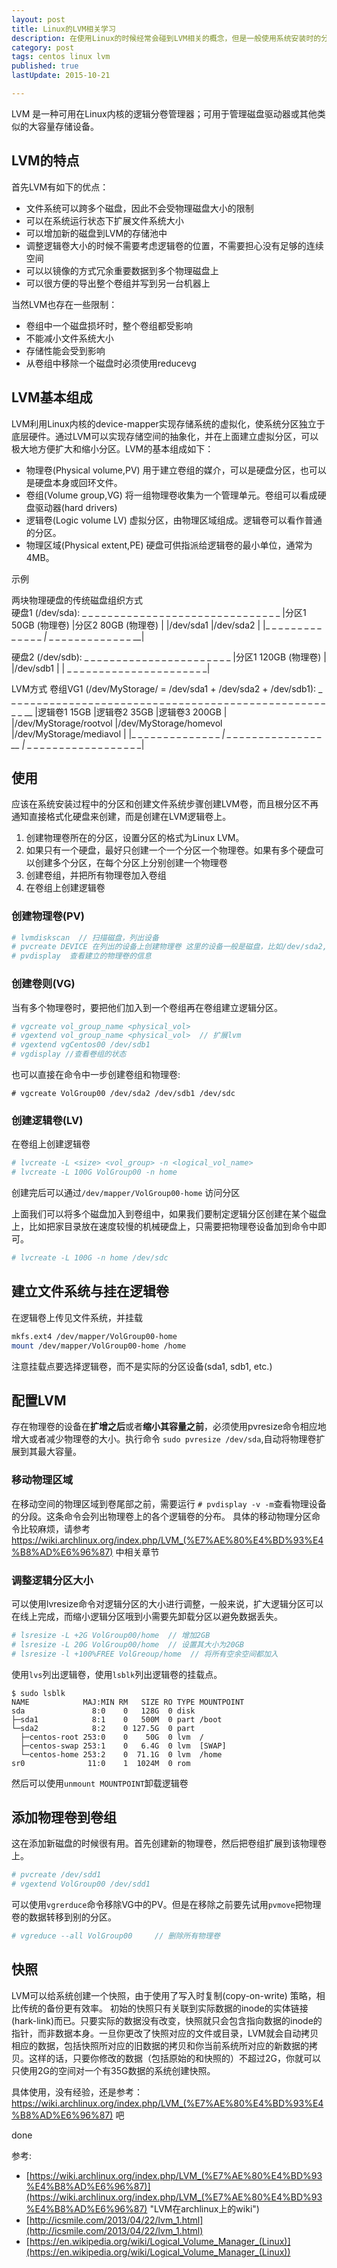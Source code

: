 ```yaml
---
layout: post
title: Linux的LVM相关学习
description: 在使用Linux的时候经常会碰到LVM相关的概念，但是一般使用系统安装时的分区划分就可以日常使用，也就没怎么认真学习这一块。
category: post
tags: centos linux lvm
published: true
lastUpdate: 2015-10-21

---
```

LVM 是一种可用在Linux内核的逻辑分卷管理器；可用于管理磁盘驱动器或其他类似的大容量存储设备。

## LVM的特点 ##
首先LVM有如下的优点：

- 文件系统可以跨多个磁盘，因此不会受物理磁盘大小的限制
- 可以在系统运行状态下扩展文件系统大小
- 可以增加新的磁盘到LVM的存储池中
- 调整逻辑卷大小的时候不需要考虑逻辑卷的位置，不需要担心没有足够的连续空间
- 可以以镜像的方式冗余重要数据到多个物理磁盘上
- 可以很方便的导出整个卷组并写到另一台机器上

当然LVM也存在一些限制：

- 卷组中一个磁盘损坏时，整个卷组都受影响
- 不能减小文件系统大小
- 存储性能会受到影响
- 从卷组中移除一个磁盘时必须使用reducevg

## LVM基本组成 ##
LVM利用Linux内核的device-mapper实现存储系统的虚拟化，使系统分区独立于底层硬件。通过LVM可以实现存储空间的抽象化，并在上面建立虚拟分区，可以极大地方便扩大和缩小分区。LVM的基本组成如下：

- 物理卷(Physical  volume,PV) 用于建立卷组的媒介，可以是硬盘分区，也可以是硬盘本身或回环文件。
- 卷组(Volume group,VG) 将一组物理卷收集为一个管理单元。卷组可以看成硬盘驱动器(hard drivers)
- 逻辑卷(Logic volume LV) 虚拟分区，由物理区域组成。逻辑卷可以看作普通的分区。
- 物理区域(Physical extent,PE) 硬盘可供指派给逻辑卷的最小单位，通常为4MB。

示例

两块物理硬盘的传统磁盘组织方式                
硬盘1 (/dev/sda):
     _ _ _ _ _ _ _ _ _ _ _ _ _ _ _ _ _ _ _ _ _ _ _ _ _ _ _ _ _ _ _ 
    |分区1 50GB (物理卷)           |分区2 80GB (物理卷)            |
    |/dev/sda1                    |/dev/sda2                     |
    |_ _ _ _ _ _ _ _ _ _ _ _ _ _ _|_ _ _ _ _ _ _ _ _ _ _ _ _ _ __|
                                  
硬盘2 (/dev/sdb):
     _ _ _ _ _ _ _ _ _ _ _ _ _ _ _ _ _ _ _ _ _ _ _
    |分区1 120GB (物理卷)                         |
    |/dev/sdb1                                   |
    | _ _ _ _ _ _ _ _ _ _ _ _ _ _ _ _ _ _ _ _ _ _|

LVM方式
卷组VG1 (/dev/MyStorage/ = /dev/sda1 + /dev/sda2 + /dev/sdb1):
     _ _ _ _ _ _ _ _ _ _ _ _ _ _ _ _ _ _ _ _ _ _ _ _ _ _ _ _ _ _ _ _ _ _ _ _ _ _ _ _ _ _ _ _ _ _ _ _ _ _ _ _ __ 
    |逻辑卷1 15GB                  |逻辑卷2 35GB                        |逻辑卷3 200GB                         |
    |/dev/MyStorage/rootvol        |/dev/MyStorage/homevol             |/dev/MyStorage/mediavol              |
    |_ _ _ _ _ _ _ _ _ _ _ _ _ _ __|_ _ _ _ _ _ _ _ _ _ _ _ _ _ _ _ __ |_ _ _ _ _ _ _ _ _ _ _ _ _ _ _ _ _ _ _|

## 使用 ##
应该在系统安装过程中的分区和创建文件系统步骤创建LVM卷，而且根分区不再通知直接格式化硬盘来创建，而是创建在LVM逻辑卷上。

1. 创建物理卷所在的分区，设置分区的格式为Linux LVM。
2. 如果只有一个硬盘，最好只创建一个一个分区一个物理卷。如果有多个硬盘可以创建多个分区，在每个分区上分别创建一个物理卷
3. 创建卷组，并把所有物理卷加入卷组
4. 在卷组上创建逻辑卷

### 创建物理卷(PV) ###

```bash
# lvmdiskscan  // 扫描磁盘，列出设备
# pvcreate DEVICE 在列出的设备上创建物理卷 这里的设备一般是磁盘，比如/dev/sda2, 现在linux的一般使用sda1挂在/boot分区，把sda2挂载为lvm
# pvdisplay  查看建立的物理卷的信息
```

### 创建卷则(VG) ###
当有多个物理卷时，要把他们加入到一个卷组再在卷组建立逻辑分区。

```bash
# vgcreate vol_group_name <physical_vol>
# vgextend vol_group_name <physical_vol>  // 扩展lvm
# vgextend vgCentos00 /dev/sdb1
# vgdisplay //查看卷组的状态
```
也可以直接在命令中一步创建卷组和物理卷:

```
# vgcreate VolGroup00 /dev/sda2 /dev/sdb1 /dev/sdc
```

### 创建逻辑卷(LV) ###
在卷组上创建逻辑卷

```bash
# lvcreate -L <size> <vol_group> -n <logical_vol_name>
# lvcreate -L 100G VolGroup00 -n home
```
创建完后可以通过`/dev/mapper/VolGroup00-home` 访问分区

上面我们可以将多个磁盘加入到卷组中，如果我们要制定逻辑分区创建在某个磁盘上，比如把家目录放在速度较慢的机械硬盘上，只需要把物理卷设备加到命令中即可。

```bash
# lvcreate -L 100G -n home /dev/sdc
```

## 建立文件系统与挂在逻辑卷 ##
在逻辑卷上传见文件系统，并挂载

```bash
mkfs.ext4 /dev/mapper/VolGroup00-home
mount /dev/mapper/VolGroup00-home /home
```
注意挂载点要选择逻辑卷，而不是实际的分区设备(sda1, sdb1, etc.)

## 配置LVM ##
存在物理卷的设备在**扩增之后**或者**缩小其容量之前**，必须使用pvresize命令相应地增大或者减少物理卷的大小。执行命令 `sudo pvresize /dev/sda`,自动将物理卷扩展到其最大容量。

### 移动物理区域 ###
在移动空间的物理区域到卷尾部之前，需要运行 `# pvdisplay -v -m`查看物理设备的分段。这条命令会列出物理卷上的各个逻辑卷的分布。
具体的移动物理分区命令比较麻烦，请参考 https://wiki.archlinux.org/index.php/LVM_(%E7%AE%80%E4%BD%93%E4%B8%AD%E6%96%87) 中相关章节

### 调整逻辑分区大小 ###
可以使用lvresize命令对逻辑分区的大小进行调整，一般来说，扩大逻辑分区可以在线上完成，而缩小逻辑分区哦到小需要先卸载分区以避免数据丢失。

```bash
# lsresize -L +2G VolGroup00/home  // 增加2GB
# lsresize -L 20G VolGroup00/home  // 设置其大小为20GB
# lsresize -l +100%FREE VolGreoup/home  // 将所有空余空间都加入
```

使用`lvs`列出逻辑卷，使用`lsblk`列出逻辑卷的挂载点。

```
$ sudo lsblk
NAME            MAJ:MIN RM   SIZE RO TYPE MOUNTPOINT
sda               8:0    0   128G  0 disk 
├─sda1            8:1    0   500M  0 part /boot
└─sda2            8:2    0 127.5G  0 part 
  ├─centos-root 253:0    0    50G  0 lvm  /
  ├─centos-swap 253:1    0   6.4G  0 lvm  [SWAP]
  └─centos-home 253:2    0  71.1G  0 lvm  /home
sr0              11:0    1  1024M  0 rom  

```
然后可以使用`unmount MOUNTPOINT`卸载逻辑卷

## 添加物理卷到卷组 ##
这在添加新磁盘的时候很有用。首先创建新的物理卷，然后把卷组扩展到该物理卷上。

```bash
# pvcreate /dev/sdd1
# vgextend VolGroup00 /dev/sdd1
```
可以使用`vgrerduce`命令移除VG中的PV。但是在移除之前要先试用`pvmove`把物理卷的数据转移到别的分区。

```bash
# vgreduce --all VolGroup00     // 删除所有物理卷
```

## 快照 ##
LVM可以给系统创建一个快照，由于使用了写入时复制(copy-on-write) 策略，相比传统的备份更有效率。 初始的快照只有关联到实际数据的inode的实体链接(hark-link)而已。只要实际的数据没有改变，快照就只会包含指向数据的inode的指针，而非数据本身。一旦你更改了快照对应的文件或目录，LVM就会自动拷贝相应的数据，包括快照所对应的旧数据的拷贝和你当前系统所对应的新数据的拷贝。这样的话，只要你修改的数据（包括原始的和快照的）不超过2G，你就可以只使用2G的空间对一个有35G数据的系统创建快照。

具体使用，没有经验，还是参考： https://wiki.archlinux.org/index.php/LVM_(%E7%AE%80%E4%BD%93%E4%B8%AD%E6%96%87) 吧

done

参考:

- [https://wiki.archlinux.org/index.php/LVM_(%E7%AE%80%E4%BD%93%E4%B8%AD%E6%96%87)](https://wiki.archlinux.org/index.php/LVM_(%E7%AE%80%E4%BD%93%E4%B8%AD%E6%96%87) "LVM在archlinux上的wiki")
- [http://icsmile.com/2013/04/22/lvm_1.html](http://icsmile.com/2013/04/22/lvm_1.html)
- [https://en.wikipedia.org/wiki/Logical_Volume_Manager_(Linux)](https://en.wikipedia.org/wiki/Logical_Volume_Manager_(Linux))